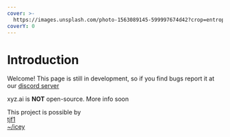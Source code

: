 ```yaml
---
cover: >-
  https://images.unsplash.com/photo-1563089145-599997674d42?crop=entropy&cs=srgb&fm=jpg&ixid=M3wxOTcwMjR8MHwxfHNlYXJjaHwxfHxhYnN0cmFjdCUyMGJhY2tncm91bmR8ZW58MHx8fHwxNjg5MTY1OTE0fDA&ixlib=rb-4.0.3&q=85
coverY: 0
---
```


# Introduction

Welcome! This page is still in development, so if you find bugs report it at our [discord server](https://dc.projectxyz.dev)

xyz.ai is **NOT** open-source. More info soon

This project is possible by\
[tjf1](http://localhost:5000/u/LFnVAlzJ9TVAy6Nbi4hY8KgBXSF3 "mention")\
[\~/icey](http://localhost:5000/u/uIvkNHOj0UfX8wM1YYdBj9zROAg2 "mention")
